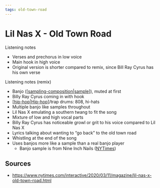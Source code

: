 ```yaml
---
tags: old-town-road
---
```


# Lil Nas X - Old Town Road

Listening notes

- Verses and prechorus in low voice
- Main hook in high voice
- Original version is shorter compared to remix, since Bill Ray Cyrus has his own verse

Listening notes (remix)

- Banjo ([[sampling-composition|sample]]), muted at first
- Billy Ray Cyrus coming in with hook
- [[hip-hop|Hip-hop]]/trap drums: 808, hi-hats
- Multiple banjo like samples throughout
- Lil Nas X emulating a southern twang to fit the song
- Mixture of low and high vocal parts
- Billy Ray Cyrus has noticeable growl or grit to his voice compared to Lil Nas X
- Lyrics talking about wanting to “go back” to the old town road
- Whistling at the end of the song
- Uses banjos more like a sample than a real banjo player
  - Banjo sample is from Nine Inch Nails ([NYTimes](https://www.nytimes.com/interactive/2020/03/11/magazine/lil-nas-x-old-town-road.html))

## Sources

- <https://www.nytimes.com/interactive/2020/03/11/magazine/lil-nas-x-old-town-road.html>

[//begin]: # "Autogenerated link references for markdown compatibility"
[sampling-composition|sample]: sampling-composition "Sampling (composition)"
[hip-hop|Hip-hop]: hip-hop "Hip hop"
[//end]: # "Autogenerated link references"